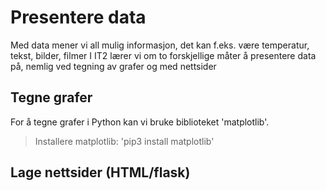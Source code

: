 # Presentere data

Med data mener vi all mulig informasjon, det kan f.eks. være temperatur, tekst, bilder, filmer
I IT2 lærer vi om to forskjellige måter å presentere data på, nemlig ved tegning av grafer og med nettsider

## Tegne grafer

For å tegne grafer i Python kan vi bruke biblioteket 'matplotlib'.

> Installere matplotlib: 'pip3 install matplotlib'

## Lage nettsider (HTML/flask)

